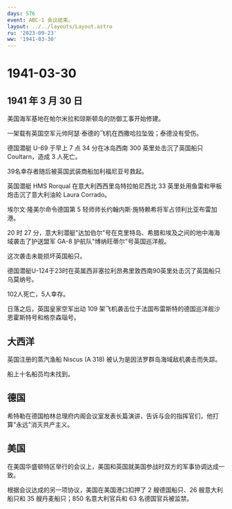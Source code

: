 ```yaml
---
days: 576
event: ABC-1 会议结束。
layout: ../../layouts/Layout.astro
ru: '2023-09-23'
ww: '1941-03-30'
---
```


# 1941-03-30

## 1941 年 3 月 30 日

美国海军基地在帕尔米拉和琼斯顿岛的防御工事开始修建。

一架载有英国空军元帅阿瑟·泰德的飞机在西撒哈拉坠毁；泰德没有受伤。

德国潜艇 U-69 于早上 7 点 34 分在冰岛西南 300 英里处击沉了英国船只
Coultarn，造成 3 人死亡。

39名幸存者随后被英国武装商船加利福尼亚号救起。

英国潜艇 HMS Rorqual 在意大利西西里岛特拉帕尼西北 33
英里处用鱼雷和甲板炮击沉了意大利油轮 Laura Corrado。

埃尔文·隆美尔命令德国第 5
轻师师长约翰内斯·施特赖希将军占领利比亚布雷加港。

20 时 27
分，意大利潜艇"达加伯尔"号在克里特岛、希腊和埃及之间的地中海海域袭击了护送盟军
GA-8 护航队"博纳旺蒂尔"号英国巡洋舰。

这次袭击未能损坏英国船只。

德国潜艇U-124于23时在英属西非塞拉利昂弗里敦西南90英里处击沉了英国船只乌莫纳号。

102人死亡，5人幸存。

日落之后，英国皇家空军出动 109
架飞机袭击位于法国布雷斯特的德国巡洋舰沙恩霍斯特号和格奈森瑙号。

## 大西洋

英国注册的蒸汽渔船 Niscus (A 318) 被认为是因法罗群岛海域敌机袭击而失踪。

船上十名船员均未找到。

## 德国

希特勒在德国柏林总理府内阁会议室发表长篇演讲，告诉与会的指挥官们，他打算"永远"消灭共产主义。

## 美国

在美国华盛顿特区举行的会议上，美国和英国就美国参战时双方的军事协调达成一致。

根据会议达成的另一项协议，美国在美国港口扣押了 2 艘德国船只、26
艘意大利船只和 35 艘丹麦船只；850 名意大利官兵和 63 名德国官兵被监禁。